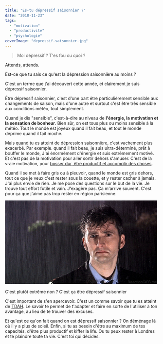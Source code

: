 ```yaml
---
title: "Es-tu dépressif saisonnier ?"
date: "2018-11-23"
tags:
  - "motivation"
  - "productivite"
  - "psychologie"
coverImage: "depressif-saisonnier.jpg"
---
```


> Moi dépressif ? T'es fou ou quoi ?

Attends, attends.

Est-ce que tu sais ce qu'est la dépression saisonnière au moins ?

C'est un terme que j'ai découvert cette année, et clairement je suis dépressif saisonnier. <!--more-->

Être dépressif saisonnier, c'est d'une part être particulièrement sensible aux changements de saison, mais d'une autre et surtout c'est être très sensible aux conditions météo, tout simplement.

Quand je dis "sensible", c'est-à-dire au niveau de **l'énergie, la motivation et la sensation de bonheur**. Bien sûr, on est tous plus ou moins sensible à la météo. Tout le monde est joyeux quand il fait beau, et tout le monde déprime quand il fait moche.

Mais quand tu es atteint de dépression saisonnière, c'est vachement plus exacerbé. Par exemple. quand il fait beau, je suis ultra-déterminé, prêt à bouffer le monde, J'ai énormément d'énergie et suis extrêmement motivé. Et c'est pas de la motivation pour aller sortir dehors s'amuser. C'est de la vraie motivation, pour [bosser dur, être productif et accomplir des choses](https://tobal.fr/atteindre-ses-objectifs-comment-on-fait-pour-de-vrai/).

Quand il se met à faire gris ou à pleuvoir, quand le monde est gris dehors, tout ce que je veux c'est rester sous la couette, et y rester cacher à jamais. J'ai plus envie de rien. Je me pose des questions sur le but de la vie. Je trouve tout effort futile et vain. J'exagère pas. Ça m'arrive souvent. C'est pour ça que j'aime pas trop rester en région parisienne.

![](images/pluie-triste.gif)

C'est plutôt extrême non ? C'est ça être dépressif saisonnier

C'est important de s'en apercevoir. C'est un comme savoir que tu es atteint de [TDAH](https://fr.wikipedia.org/wiki/Trouble_du_d%C3%A9ficit_de_l%27attention_avec_ou_sans_hyperactivit%C3%A9). Le savoir te permet de t'adapter et faire en sorte de l'utiliser à ton avantage, au lieu de te trouver des excuses.

Et qu'est ce qu'on fait quand on est dépressif saisonnier ? On déménage là où il y a plus de soleil. Enfin, si tu as besoin d'être au maximum de tes capacités, d'être plus productif et kiffer la life. Ou tu peux rester à Londres et te plaindre toute ta vie. C'est toi qui décides.
